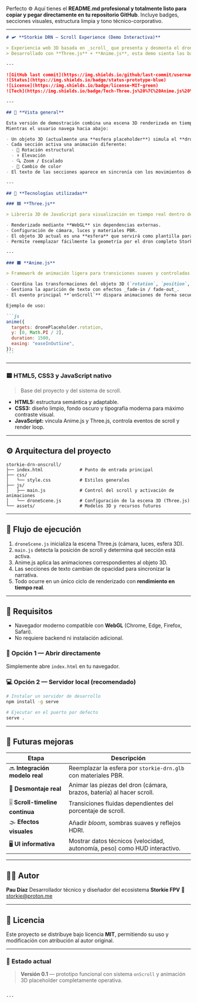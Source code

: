 Perfecto ⚙️
Aquí tienes el **README.md profesional y totalmente listo para copiar y pegar directamente en tu repositorio GitHub**.
Incluye badges, secciones visuales, estructura limpia y tono técnico-corporativo.

---

````markdown
# 🛩️ **Storkie DRN — Scroll Experience (Demo Interactiva)**

> Experiencia web 3D basada en _scroll_ que presenta y desmonta el dron FPV **Storkie DRN** de forma interactiva.  
> Desarrollado con **Three.js** + **Anime.js**, esta demo sienta las bases del futuro _showcase_ visual del modelo real.

---

![GitHub last commit](https://img.shields.io/github/last-commit/username/storkie-drn-onscroll?color=00aaff)
![Status](https://img.shields.io/badge/status-prototype-blue)
![License](https://img.shields.io/badge/license-MIT-green)
![Tech](https://img.shields.io/badge/Tech-Three.js%20%7C%20Anime.js%20%7C%20HTML5%20%7C%20CSS3-yellow)

---

## 📸 **Vista general**

Esta versión de demostración combina una escena 3D renderizada en tiempo real con animaciones controladas por desplazamiento (_onScroll_).  
Mientras el usuario navega hacia abajo:

- Un objeto 3D (actualmente una **esfera placeholder**) simula el **dron FPV Storkie DRN**.
- Cada sección activa una animación diferente:
  - 🔁 Rotación estructural
  - ⬆️ Elevación
  - 🔍 Zoom / Escalado
  - 🎨 Cambio de color
- El texto de las secciones aparece en sincronía con los movimientos del dron, creando una experiencia inmersiva.

---

## 🧠 **Tecnologías utilizadas**

### 🟦 **Three.js**

> Librería 3D de JavaScript para visualización en tiempo real dentro del navegador.

- Renderizado mediante **WebGL** sin dependencias externas.
- Configuración de cámara, luces y materiales PBR.
- El objeto 3D actual es una **esfera** que servirá como plantilla para integrar el modelo real (`.glb` / `.gltf`).
- Permite reemplazar fácilmente la geometría por el dron completo Storkie DRN exportado desde **Blender**, **Maya** o **Cinema 4D**.

---

### 🟧 **Anime.js**

> Framework de animación ligera para transiciones suaves y controladas por eventos.

- Coordina las transformaciones del objeto 3D (`rotation`, `position`, `scale`, `color`).
- Gestiona la aparición de texto con efectos _fade-in / fade-out_.
- El evento principal **`onScroll`** dispara animaciones de forma secuencial según la posición del usuario en la página.

Ejemplo de uso:

```js
anime({
  targets: dronePlaceholder.rotation,
  y: [0, Math.PI / 2],
  duration: 1500,
  easing: "easeInOutSine",
});
```
````

---

### 🟨 **HTML5, CSS3 y JavaScript nativo**

> Base del proyecto y del sistema de scroll.

- **HTML5:** estructura semántica y adaptable.
- **CSS3:** diseño limpio, fondo oscuro y tipografía moderna para máximo contraste visual.
- **JavaScript:** vincula Anime.js y Three.js, controla eventos de scroll y render loop.

---

## ⚙️ **Arquitectura del proyecto**

```
storkie-drn-onscroll/
├── index.html              # Punto de entrada principal
├── css/
│   └── style.css           # Estilos generales
├── js/
│   ├── main.js             # Control del scroll y activación de animaciones
│   └── droneScene.js       # Configuración de la escena 3D (Three.js)
└── assets/                 # Modelos 3D y recursos futuros
```

---

## 🧩 **Flujo de ejecución**

1. `droneScene.js` inicializa la escena Three.js (cámara, luces, esfera 3D).
2. `main.js` detecta la posición de scroll y determina qué sección está activa.
3. Anime.js aplica las animaciones correspondientes al objeto 3D.
4. Las secciones de texto cambian de opacidad para sincronizar la narrativa.
5. Todo ocurre en un único ciclo de renderizado con **rendimiento en tiempo real**.

---

## 🧰 **Requisitos**

- Navegador moderno compatible con **WebGL** (Chrome, Edge, Firefox, Safari).
- No requiere backend ni instalación adicional.

### 🔧 Opción 1 — Abrir directamente

Simplemente abre `index.html` en tu navegador.

### 💻 Opción 2 — Servidor local (recomendado)

```bash
# Instalar un servidor de desarrollo
npm install -g serve

# Ejecutar en el puerto por defecto
serve .
```

---

## 🚀 **Futuras mejoras**

| Etapa                           | Descripción                                                               |
| ------------------------------- | ------------------------------------------------------------------------- |
| 🔜 **Integración modelo real**  | Reemplazar la esfera por `storkie-drn.glb` con materiales PBR.            |
| 🧩 **Desmontaje real**          | Animar las piezas del dron (cámara, brazos, batería) al hacer scroll.     |
| 🎚️ **Scroll-timeline continua** | Transiciones fluidas dependientes del porcentaje de scroll.               |
| 🌫️ **Efectos visuales**         | Añadir _bloom_, sombras suaves y reflejos HDRI.                           |
| 🖥️ **UI informativa**           | Mostrar datos técnicos (velocidad, autonomía, peso) como HUD interactivo. |

---

## 👨‍💻 **Autor**

**Pau Díaz**
Desarrollador técnico y diseñador del ecosistema **Storkie FPV**
📧 [storkie@proton.me](mailto:storkie@proton.me)

---

## 🧾 **Licencia**

Este proyecto se distribuye bajo licencia **MIT**, permitiendo su uso y modificación con atribución al autor original.

---

### 🏁 **Estado actual**

> **Versión 0.1** — prototipo funcional con sistema `onScroll` y animación 3D placeholder completamente operativa.

```

---

```
